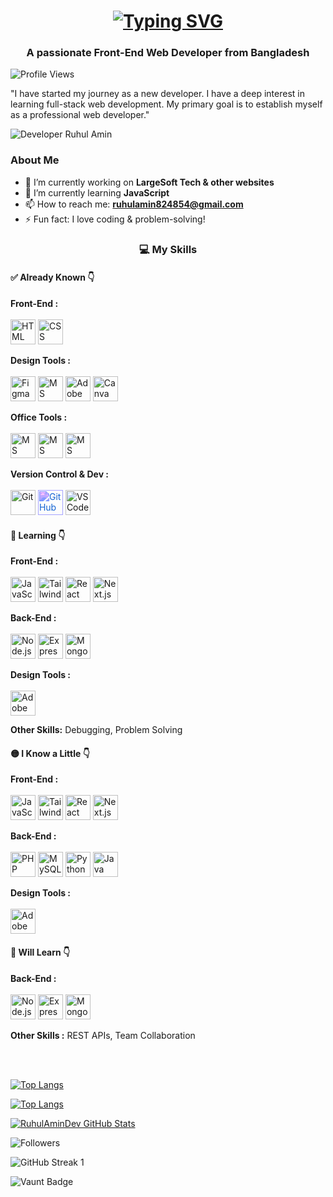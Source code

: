 <h1 align="center">
  <a href="https://git.io/typing-svg">
    <img src="https://readme-typing-svg.herokuapp.com?font=Poppins&weight=600&size=32&pause=1000&color=0E75B6&center=true&vCenter=true&width=800&lines=Hi+👋,+I'm+Ruhul+Amin" alt="Typing SVG" />
  </a>
</h1>

<h3 align="center">A passionate Front-End Web Developer  from Bangladesh</h3>


![Profile Views](https://komarev.com/ghpvc/?username=RuhulAminDev&label=Profile%20views&color=0e75b6&style=flat)

"I have started my journey as a new developer. I have a deep interest in learning full-stack web development. My primary goal is to establish myself as a professional web developer." 


![ Developer Ruhul Amin ](https://scontent.fdac14-1.fna.fbcdn.net/v/t39.30808-1/460829617_122093531066551137_6163513718053497943_n.jpg?stp=dst-jpg_s200x200_tt6&_nc_cat=104&ccb=1-7&_nc_sid=e99d92&_nc_eui2=AeEZeChs7-d0PfL3cGNAAsosMnD8ISoer9AycPwhKh6v0E76NF11m43iWBv6NQU-wZBiLyrq_1Wm6SnQ5mXGD5Y4&_nc_ohc=r_ZMnlNYBZoQ7kNvgHvYHHa&_nc_oc=Adh-D6KxuCkmOnQ96BbU8DsH9SzAE1Mg_w0Og7Utw8Zq9S5TX6qU06AZwSKNX88fbRQ&_nc_zt=24&_nc_ht=scontent.fdac14-1.fna&_nc_gid=AXR9Kqd4Yywx4FwPdezuib1&oh=00_AYBqkznyCWhCSWINkl6BVrn2HU8LTRj__xmrYgdHHJT8XQ&oe=67CFC2A7)


<section class="about-me">
  <h3>About Me</h3>
  <ul>
    <li>🔭 I’m currently working on <strong>LargeSoft Tech & other websites</strong></li>
    <li>🌱 I’m currently learning <strong>JavaScript</strong></li>
    <li>📫 How to reach me: <strong><a href="mailto:ruhulamin824854@gmail.com">ruhulamin824854@gmail.com</a></strong></li>
    <li>⚡ Fun fact: I love coding & problem-solving!</li>
  </ul>
</section>


<h3 align="center">💻 My Skills</h3>


<!-- Already Known -->
<h4 align="left">✅ Already Known 👇</h4>
<p align="left">
  <!-- Frontend -->
  <strong>Front-End :</strong><br/><br/>
  <img src="https://cdn.jsdelivr.net/gh/devicons/devicon/icons/html5/html5-original.svg" width="40" height="40" title="HTML" style="transition: transform 0.3s;" onmouseover="this.style.transform='scale(1.2)';" onmouseout="this.style.transform='scale(1)';"/>
  <img src="https://cdn.jsdelivr.net/gh/devicons/devicon/icons/css3/css3-original.svg" width="40" height="40" title="CSS" style="transition: transform 0.3s;" onmouseover="this.style.transform='scale(1.2)';" onmouseout="this.style.transform='scale(1)';"/>
  
  <!-- Design Tools -->
  <strong>Design Tools :</strong><br/><br/>
  <img src="https://cdn.jsdelivr.net/gh/devicons/devicon/icons/figma/figma-original.svg" width="40" height="40" title="Figma" style="transition: transform 0.3s;" onmouseover="this.style.transform='scale(1.2)';" onmouseout="this.style.transform='scale(1)';"/>
  <img src="https://img.icons8.com/color/48/000000/powerpoint.png" width="40" height="40" title="MS PowerPoint" style="transition: transform 0.3s;" onmouseover="this.style.transform='scale(1.2)';" onmouseout="this.style.transform='scale(1)';"/>
  <img src="https://cdn.jsdelivr.net/gh/devicons/devicon/icons/illustrator/illustrator-plain.svg" width="40" height="40" title="Adobe Illustrator" style="transition: transform 0.3s;" onmouseover="this.style.transform='scale(1.2)';" onmouseout="this.style.transform='scale(1)';"/>
  <img src="https://img.icons8.com/color/48/000000/canva.png" width="40" height="40" title="Canva" style="transition: transform 0.3s;" onmouseover="this.style.transform='scale(1.2)';" onmouseout="this.style.transform='scale(1)';"/>
  
  <!-- Office Tools -->
  <strong>Office Tools :</strong><br/><br/>
  <img src="https://img.icons8.com/color/48/000000/word.png" width="40" height="40" title="MS Word" style="transition: transform 0.3s;" onmouseover="this.style.transform='scale(1.2)';" onmouseout="this.style.transform='scale(1)';"/>
 <img src="https://img.icons8.com/color/48/000000/microsoft-excel-2019.png" width="40" height="40" title="MS Excel" style="transition: transform 0.3s;" onmouseover="this.style.transform='scale(1.2)';" onmouseout="this.style.transform='scale(1)';"/>
  <img src="https://img.icons8.com/color/48/000000/powerpoint.png" width="40" height="40" title="MS PowerPoint" style="transition: transform 0.3s;" onmouseover="this.style.transform='scale(1.2)';" onmouseout="this.style.transform='scale(1)';"/>
  
  <!-- Version Control -->
  <strong>Version Control & Dev :</strong><br/><br/>
  <img src="https://cdn.jsdelivr.net/gh/devicons/devicon/icons/git/git-original.svg" width="40" height="40" title="Git" style="transition: transform 0.3s;" onmouseover="this.style.transform='scale(1.2)';" onmouseout="this.style.transform='scale(1)';"/>
  <img src="https://cdn.jsdelivr.net/gh/devicons/devicon/icons/github/github-original.svg" width="40" height="40" title="GitHub" style="filter: invert(19%) sepia(93%) saturate(1500%) hue-rotate(200deg); transition: transform 0.3s;" onmouseover="this.style.transform='scale(1.2)';" onmouseout="this.style.transform='scale(1)';"/>
  <img src="https://cdn.jsdelivr.net/gh/devicons/devicon/icons/vscode/vscode-original.svg" width="40" height="40" title="VS Code" style="transition: transform 0.3s;" onmouseover="this.style.transform='scale(1.2)';" onmouseout="this.style.transform='scale(1)';"/>
</p>

<!-- Learning -->
<h4 align="left">🌱 Learning 👇</h4>
<p align="left">
  <!-- Frontend -->
  <strong>Front-End :</strong><br/><br/>
  <img src="https://cdn.jsdelivr.net/gh/devicons/devicon/icons/javascript/javascript-original.svg" width="40" height="40" title="JavaScript" style="transition: transform 0.3s;" onmouseover="this.style.transform='scale(1.2)';" onmouseout="this.style.transform='scale(1)';"/>
  <img src="https://img.icons8.com/color/48/000000/tailwindcss.png" width="40" height="40" title="Tailwind CSS" style="transition: transform 0.3s;" onmouseover="this.style.transform='scale(1.2)';" onmouseout="this.style.transform='scale(1)';"/>
  <img src="https://cdn.jsdelivr.net/gh/devicons/devicon/icons/react/react-original.svg" width="40" height="40" title="React" style="transition: transform 0.3s;" onmouseover="this.style.transform='scale(1.2)';" onmouseout="this.style.transform='scale(1)';"/>
  <img src="https://img.icons8.com/color/48/000000/nextjs.png" width="40" height="40" title="Next.js" style="transition: transform 0.3s;" onmouseover="this.style.transform='scale(1.2)';" onmouseout="this.style.transform='scale(1)';"/>
  
  <!-- Backend -->
  <strong>Back-End :</strong><br/><br/>
  <img src="https://cdn.jsdelivr.net/gh/devicons/devicon/icons/nodejs/nodejs-original.svg" width="40" height="40" title="Node.js" style="transition: transform 0.3s;" onmouseover="this.style.transform='scale(1.2)';" onmouseout="this.style.transform='scale(1)';"/>
  <img src="https://img.icons8.com/color/48/000000/express-js.png" width="40" height="40" title="Express.js" style="transition: transform 0.3s;" onmouseover="this.style.transform='scale(1.2)';" onmouseout="this.style.transform='scale(1)';"/>
  <img src="https://cdn.jsdelivr.net/gh/devicons/devicon/icons/mongodb/mongodb-original.svg" width="40" height="40" title="MongoDB" style="transition: transform 0.3s;" onmouseover="this.style.transform='scale(1.2)';" onmouseout="this.style.transform='scale(1)';"/>

  <strong>Design Tools :</strong><br/><br/>
<img src="https://cdn.jsdelivr.net/gh/devicons/devicon/icons/photoshop/photoshop-plain.svg" width="40" height="40" title="Adobe Photoshop" style="transition: transform 0.3s;" onmouseover="this.style.transform='scale(1.2)';" onmouseout="this.style.transform='scale(1)';"/>
  
  <!-- Other Skills -->
  <strong>Other Skills:</strong> Debugging, Problem Solving
</p>

<!-- I Know a Little -->
<h4 align="left">🟡 I Know a Little 👇</h4>
<p align="left">
  <strong>Front-End :</strong><br/><br/>
  <img src="https://cdn.jsdelivr.net/gh/devicons/devicon/icons/javascript/javascript-original.svg" width="40" height="40" title="JavaScript" style="transition: transform 0.3s;" onmouseover="this.style.transform='scale(1.2)';" onmouseout="this.style.transform='scale(1)';"/>
  <img src="https://img.icons8.com/color/48/000000/tailwindcss.png" width="40" height="40" title="Tailwind CSS" style="transition: transform 0.3s;" onmouseover="this.style.transform='scale(1.2)';" onmouseout="this.style.transform='scale(1)';"/>
  <img src="https://cdn.jsdelivr.net/gh/devicons/devicon/icons/react/react-original.svg" width="40" height="40" title="React" style="transition: transform 0.3s;" onmouseover="this.style.transform='scale(1.2)';" onmouseout="this.style.transform='scale(1)';"/>
  <img src="https://img.icons8.com/color/48/000000/nextjs.png" width="40" height="40" title="Next.js" style="transition: transform 0.3s;" onmouseover="this.style.transform='scale(1.2)';" onmouseout="this.style.transform='scale(1)';"/>
  
  <strong>Back-End :</strong><br/><br/>
  <img src="https://cdn.jsdelivr.net/gh/devicons/devicon/icons/php/php-original.svg" width="40" height="40" title="PHP" style="transition: transform 0.3s;" onmouseover="this.style.transform='scale(1.2)';" onmouseout="this.style.transform='scale(1)';"/>
  <img src="https://cdn.jsdelivr.net/gh/devicons/devicon/icons/mysql/mysql-original.svg" width="40" height="40" title="MySQL" style="transition: transform 0.3s;" onmouseover="this.style.transform='scale(1.2)';" onmouseout="this.style.transform='scale(1)';"/>
  <img src="https://cdn.jsdelivr.net/gh/devicons/devicon/icons/python/python-original.svg" width="40" height="40" title="Python" style="transition: transform 0.3s;" onmouseover="this.style.transform='scale(1.2)';" onmouseout="this.style.transform='scale(1)';"/>
  <img src="https://cdn.jsdelivr.net/gh/devicons/devicon/icons/java/java-original.svg" width="40" height="40" title="Java" style="transition: transform 0.3s;" onmouseover="this.style.transform='scale(1.2)';" onmouseout="this.style.transform='scale(1)';"/>

  <strong>Design Tools :</strong><br/><br/>
<img src="https://cdn.jsdelivr.net/gh/devicons/devicon/icons/photoshop/photoshop-plain.svg" width="40" height="40" title="Adobe Photoshop" style="transition: transform 0.3s;" onmouseover="this.style.transform='scale(1.2)';" onmouseout="this.style.transform='scale(1)';"/>
</p>

<!-- Will Learn -->
<h4 align="left">🚀 Will Learn 👇</h4>
<p align="left">
  <strong>Back-End :</strong><br/><br/>
  <img src="https://cdn.jsdelivr.net/gh/devicons/devicon/icons/nodejs/nodejs-original.svg" width="40" height="40" title="Node.js" style="transition: transform 0.3s;" onmouseover="this.style.transform='scale(1.2)';" onmouseout="this.style.transform='scale(1)';"/>
  <img src="https://img.icons8.com/color/48/000000/express-js.png" width="40" height="40" title="Express.js" style="transition: transform 0.3s;" onmouseover="this.style.transform='scale(1.2)';" onmouseout="this.style.transform='scale(1)';"/>
  <img src="https://cdn.jsdelivr.net/gh/devicons/devicon/icons/mongodb/mongodb-original.svg" width="40" height="40" title="MongoDB" style="transition: transform 0.3s;" onmouseover="this.style.transform='scale(1.2)';" onmouseout="this.style.transform='scale(1)';"/><br/>
  
  <strong>Other Skills :</strong> REST APIs, Team Collaboration
</p><br/><br/>




[![Top Langs](https://github-readme-stats.vercel.app/api/top-langs/?username=RuhulAminDev&layout=compact&langs_count=20&theme=radical)](https://github.com/RuhulAminDev)

[![Top Langs](https://github-readme-stats.vercel.app/api/top-langs/?username=RuhulAminDev&layout=compact&langs_count=20&theme=radical)](https://github.com/RuhulAminDev)


<!-- ![GitHub stats](https://github-readme-stats.vercel.app/api?username=RuhulAminDev&show_icons=true) -->

[![RuhulAminDev GitHub Stats](https://github-readme-stats.vercel.app/api?username=RuhulAminDev&show_icons=true&count_private=true&include_all_commits=true&hide_border=false&hide_rank=false&theme=radical&locale=en&title=RuhulAminDev%20GitHub%20Stats)](https://github.com/RuhulAminDev)

![Followers](https://img.shields.io/github/followers/RuhulAminDev?color=green&style=for-the-badge)

<img src="https://github-readme-streak-stats.herokuapp.com/?user=RuhulAminDev&theme=radical&hide_border=true" alt="GitHub Streak 1">

![Vaunt Badge](https://api.vaunt.dev/v1/github/entities/RuhulAminDev/contributions?format=svg&private=false)  
